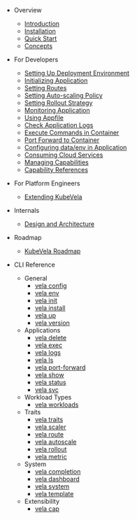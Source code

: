 - Overview
  - [Introduction](/en/introduction.md)
  - [Installation](/en/install.md)
  - [Quick Start](/en/quick-start.md)
  - [Concepts](/en/concepts.md)

- For Developers
  - [Setting Up Deployment Environment](/en/developers/config-enviroments.md)
  - [Initializing Application](/en/developers/app-init.md)
  - [Setting Routes](/en/developers/set-route.md)
  - [Setting Auto-scaling Policy](/en/developers/set-autoscale.md)
  - [Setting Rollout Strategy](/en/developers/set-rollout.md)
  - [Monitoring Application](/en/developers/set-metrics.md)
  - [Using Appfile](/en/developers/devex/appfile.md)
  - [Check Application Logs](/en/developers/check-logs.md)
  - [Execute Commands in Container](/en/developers/exec-cmd.md)
  - [Port Forward to Container](/en/developers/port-forward.md)
  - [Configuring data/env in Application](/en/developers/config-app.md)
  - [Consuming Cloud Services](/en/developers/cloud-service.md)
  - [Managing Capabilities](/en/developers/cap-center.md)
  - [Capability References](/en/developers/references/README.md)

- For Platform Engineers
  - [Extending KubeVela](/en/platform-engineers/extending-kubevela.md)

- Internals
  - [Design and Architecture](/en/design.md)

- Roadmap
  - [KubeVela Roadmap](/en/roadmap.md)

- CLI Reference
  - General
    - [vela config](/en/cli/vela_config.md)
    - [vela env](/en/cli/vela_env.md)
    - [vela init](/en/cli/vela_init.md)
    - [vela install](/en/cli/vela_install.md)
    - [vela up](/en/cli/vela_up.md)
    - [vela version](/en/cli/vela_version.md)
  - Applications
    - [vela delete](/en/cli/vela_delete.md)
    - [vela exec](/en/cli/vela_exec.md)
    - [vela logs](/en/cli/vela_logs.md)
    - [vela ls](/en/cli/vela_ls.md)
    - [vela port-forward](/en/cli/vela_port-forward.md)
    - [vela show](/en/cli/vela_show.md)
    - [vela status](/en/cli/vela_status.md)
    - [vela svc](/en/cli/vela_svc.md)
  - Workload Types
    - [vela workloads](/en/cli/vela_workloads.md)
  - Traits
    - [vela traits](/en/cli/vela_traits.md)
    - [vela scaler](/en/cli/vela_scaler.md)
    - [vela route](/en/cli/vela_route.md)
    - [vela autoscale](/en/cli/vela_autoscale.md)
    - [vela rollout](/en/cli/vela_rollout.md)
    - [vela metric](/en/cli/vela_metric.md)
  - System
    - [vela completion](/en/cli/vela_completion.md)
    - [vela dashboard](/en/cli/vela_dashboard.md)
    - [vela system](/en/cli/vela_system.md)
    - [vela template](/en/cli/vela_template.md)
  - Extensibility
    - [vela cap](/en/cli/vela_cap.md)
